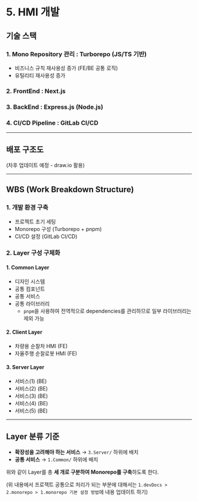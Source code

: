 # 5. HMI 개발

## 기술 스택

### 1. **Mono Repository 관리** : Turborepo (JS/TS 기반)

- 비즈니스 규칙 재사용성 증가 (FE/BE 공통 로직)
- 유틸리티 재사용성 증가

### 2. **FrontEnd** : Next.js

### 3. **BackEnd** : Express.js (Node.js)

### 4. **CI/CD Pipeline** : GitLab CI/CD

---

## 배포 구조도

(차후 업데이트 예정 - draw.io 활용)

---

## WBS (Work Breakdown Structure)

### 1. 개발 환경 구축

- 프로젝트 초기 세팅
- Monorepo 구성 (Turborepo + pnpm)
- CI/CD 설정 (GitLab CI/CD)

### 2. Layer 구성 구체화

#### **1. Common Layer**

- 디자인 시스템
- 공통 컴포넌트
- 공통 서비스
- 공통 라이브러리
  - `pnpm`을 사용하여 전역적으로 dependencies를 관리하므로 일부 라이브러리는 제외 가능

#### **2. Client Layer**

- 차량용 순찰차 HMI (FE)
- 자율주행 순찰로봇 HMI (FE)

#### **3. Server Layer**

- 서비스(1) (BE)
- 서비스(2) (BE)
- 서비스(3) (BE)
- 서비스(4) (BE)
- 서비스(5) (BE)

---

## Layer 분류 기준

- **확장성을 고려해야 하는 서비스** → `3.Server/` 하위에 배치
- **공통 서비스** → `1.Common/` 하위에 배치

위와 같이 Layer를 총 **세 개로 구분하여 Monorepo를 구축**하도록 한다.

(위 내용에서 프로젝트 공통으로 처리가 되는 부분에 대해서는 `1.devDocs > 2.monorepo > 1.monorepo 기본 설정 방법`에 내용 업데이트 하기)
